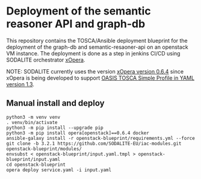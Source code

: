 # Deployment of the semantic reasoner API and graph-db
This repository contains the TOSCA/Ansible deployment blueprint for the deployment of the graph-db and semantic-resaoner-api on an openstack VM instance. The deployment is done as a step in jenkins CI/CD using SODALITE orchestrator [xOpera](https://github.com/xlab-si/xopera-opera). 

NOTE: SODALITE currently uses the version [xOpera version 0.6.4](https://pypi.org/project/opera/0.6.4/) since xOpera is being developed to support [OASIS TOSCA Simple Profile in YAML version 1.3](https://www.oasis-open.org/news/announcements/tosca-simple-profile-in-yaml-v1-3-oasis-standard-published).

## Manual install and deploy

```shell script
python3 -m venv venv
. venv/bin/activate
python3 -m pip install --upgrade pip
python3 -m pip install opera[openstack]==0.6.4 docker
ansible-galaxy install -r openstack-blueprint/requirements.yml --force
git clone -b 3.2.1 https://github.com/SODALITE-EU/iac-modules.git openstack-blueprint/modules/
envsubst < openstack-blueprint/input.yaml.tmpl > openstack-blueprint/input.yaml
cd openstack-blueprint
opera deploy service.yaml -i input.yaml               
```